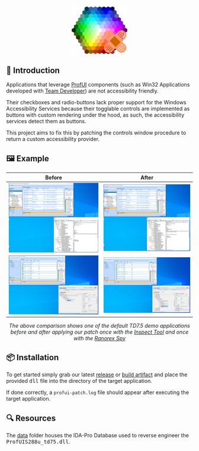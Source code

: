 <p align="center">
    <img src="data/logo.png" width="150">
</p>

## 👋 Introduction

Applications that leverage [ProfUI](http://www.prof-uis.com/) components (such as Win32 Applications developed with [Team Developer](https://www.opentext.com/products/gupta-team-developer)) are not accessibility friendly.

Their checkboxes and radio-buttons lack proper support for the Windows Accessibility Services because their togglable controls are implemented as buttons with custom rendering under the hood, as such, the accessibility services detect them as buttons.

This project aims to fix this by patching the controls window procedure to return a custom accessibility provider.

## 🖼️ Example

<div align="center">

| Before                     | After                     |
| -------------------------- | ------------------------- |
| ![](data/check_before.png) | ![](data/check_after.png) |
| ![](data/radio_before.png) | ![](data/radio_after.png) |

_The above comparison shows one of the default TD7.5 demo applications before and after applying our patch once with the [Inspect Tool](https://learn.microsoft.com/en-us/windows/win32/winauto/inspect-objects) and once with the [Ranorex Spy](https://www.ranorex.com/ranorex-spy/)_ 

</div>

## 📦 Installation

To get started simply grab our latest [release](https://github.com/simplytest/profuis-patch/releases) or [build artifact](https://github.com/simplytest/profuis-patch/actions) and place the provided <kbd>dll</kbd> file into the directory of the target application.

If done correctly, a `profui-patch.log` file should appear after executing the target application.

## 🔍 Resources

The [data](data/) folder houses the IDA-Pro Database used to reverse engineer the <kbd>ProfUIS288u_td75.dll</kbd>.

